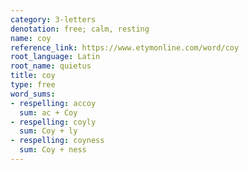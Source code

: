 ```yaml
---
category: 3-letters
denotation: free; calm, resting
name: coy
reference_link: https://www.etymonline.com/word/coy
root_language: Latin
root_name: quietus
title: coy
type: free
word_sums:
- respelling: accoy
  sum: ac + Coy
- respelling: coyly
  sum: Coy + ly
- respelling: coyness
  sum: Coy + ness
---
```

